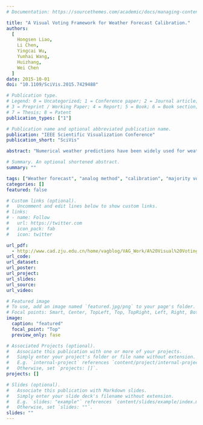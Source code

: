 ```yaml
---
# Documentation: https://sourcethemes.com/academic/docs/managing-content/

title: "A Visual Voting Framework for Weather Forecast Calibration."
authors:
  [
    Hongsen Liao, 
    Li Chen, 
    Yingcai Wu, 
    Yunhai Wang, 
    Huizhang, 
    Wei Chen
  ]
date: 2015-10-01
doi: "10.1109/SciVis.2015.7429488"

# Publication type.
# Legend: 0 = Uncategorized; 1 = Conference paper; 2 = Journal article;
# 3 = Preprint / Working Paper; 4 = Report; 5 = Book; 6 = Book section;
# 7 = Thesis; 8 = Patent
publication_types: ["1"]

# Publication name and optional abbreviated publication name.
publication: "IEEE Scientific Visualization Conference"
publication_short: "SciVis"

abstract: "Numerical weather predictions have been widely used for weather forecasting. Many large meteorological centers are producing highly accurate ensemble forecasts routinely to provide effective weather forecast services. However, biases frequently exist in forecast products because of various reasons, such as the imperfection of the weather forecast models. Failure to identify and neutralize the biases would result in unreliable forecast products that might mislead analysts; consequently, unreliable weather predictions are produced. The analog method has been commonly used to overcome the biases. Nevertheless, this method has some serious limitations including the difficulties in finding effective similar past forecasts, the large search space for proper parameters and the lack of support for interactive, real-time analysis. In this study, we develop a visual analytics system based on a novel voting framework to circumvent the problems. The framework adopts the idea of majority voting to combine judiciously the different variants of analog methods towards effective retrieval of the proper analogs for calibration. The system seamlessly integrates the analog methods into an interactive visualization pipeline with a set of coordinated views that characterizes the different methods. Instant visual hints are provided in the views to guide users in finding and refining analogs. We have worked closely with the domain experts in the meteorological research to develop the system. The effectiveness of the system is demonstrated using two case studies. An informal evaluation with the experts proves the usability and usefulness of the system."

# Summary. An optional shortened abstract.
summary: ""

tags: ["Weather forecast", "analog method", "calibration", "majority voting","visual analytics"]
categories: []
featured: false

# Custom links (optional).
#   Uncomment and edit lines below to show custom links.
# links:
# - name: Follow
#   url: https://twitter.com
#   icon_pack: fab
#   icon: twitter

url_pdf:
  - http://www.cad.zju.edu.cn/home/vagblog/VAG_Work/A%20Visual%20Voting%20Framework%20for%20Weather%20Forecast%20Calibration.pdf
url_code:
url_dataset:
url_poster:
url_project:
url_slides:
url_source:
url_video:

# Featured image
# To use, add an image named `featured.jpg/png` to your page's folder.
# Focal points: Smart, Center, TopLeft, Top, TopRight, Left, Right, BottomLeft, Bottom, BottomRight.
image:
  caption: "featured"
  focal_point: "Top"
  preview_only: fase

# Associated Projects (optional).
#   Associate this publication with one or more of your projects.
#   Simply enter your project's folder or file name without extension.
#   E.g. `internal-project` references `content/project/internal-project/index.md`.
#   Otherwise, set `projects: []`.
projects: []

# Slides (optional).
#   Associate this publication with Markdown slides.
#   Simply enter your slide deck's filename without extension.
#   E.g. `slides: "example"` references `content/slides/example/index.md`.
#   Otherwise, set `slides: ""`.
slides: ""
---
```

